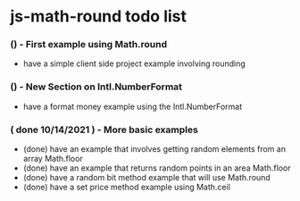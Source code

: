 # js-math-round todo list

### () - First example using Math.round
* have a simple client side project example involving rounding

### () - New Section on Intl.NumberFormat
* have a format money example using the Intl.NumberFormat

### ( done 10/14/2021 ) - More basic examples
* (done) have an example that involves getting random elements from an array Math.floor
* (done) have an example that returns random points in an area Math.floor
* (done) have a random bit method example that will use Math.round
* (done) have a set price method example using Math.ceil